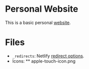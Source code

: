 # Personal Website

This is a basic personal [website](https://operezcham.xyz).

# Files

* `_redirects`: Netlify [redirect options](https://docs.netlify.com/routing/redirects/redirect-options/).
* Icons:
** apple-touch-icon.png
